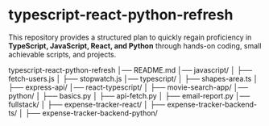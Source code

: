 # typescript-react-python-refresh

This repository provides a structured plan to quickly regain proficiency in **TypeScript, JavaScript, React, and Python** through hands-on coding, small achievable scripts, and projects.

typescript-react-python-refresh
│── README.md
│── javascript/
│   ├── fetch-users.js
│   ├── stopwatch.js
│── typescript/
│   ├── shapes-area.ts
│   ├── express-api/
│── react-typescript/
│   ├── movie-search-app/
│── python/
│   ├── basics.py
│   ├── api-fetch.py
│   ├── email-report.py
│── fullstack/
│   ├── expense-tracker-react/
│   ├── expense-tracker-backend-ts/
│   ├── expense-tracker-backend-python/
